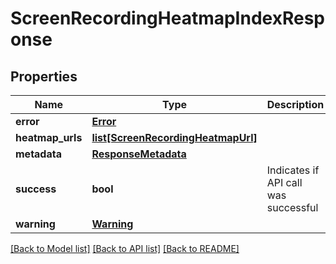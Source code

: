 # ScreenRecordingHeatmapIndexResponse

## Properties
Name | Type | Description | Notes
------------ | ------------- | ------------- | -------------
**error** | [**Error**](Error.md) |  | [optional] 
**heatmap_urls** | [**list[ScreenRecordingHeatmapUrl]**](ScreenRecordingHeatmapUrl.md) |  | [optional] 
**metadata** | [**ResponseMetadata**](ResponseMetadata.md) |  | [optional] 
**success** | **bool** | Indicates if API call was successful | [optional] 
**warning** | [**Warning**](Warning.md) |  | [optional] 

[[Back to Model list]](../README.md#documentation-for-models) [[Back to API list]](../README.md#documentation-for-api-endpoints) [[Back to README]](../README.md)


